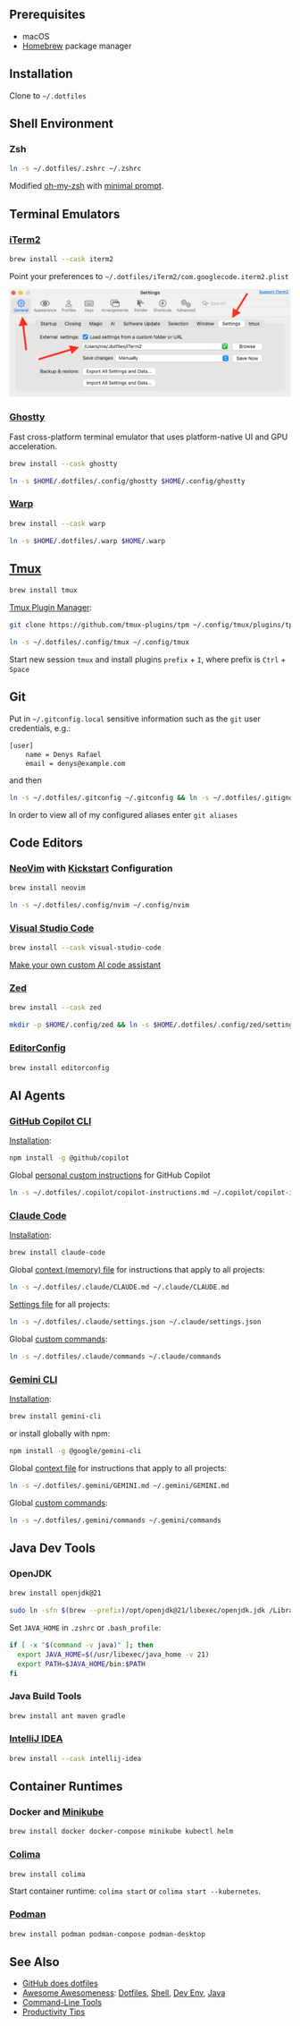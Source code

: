 
## Prerequisites

* macOS
* [Homebrew](http://brew.sh) package manager

## Installation

Clone to `~/.dotfiles`

## Shell Environment

### Zsh

```sh
ln -s ~/.dotfiles/.zshrc ~/.zshrc
```
Modified [oh-my-zsh](https://github.com/ohmyzsh/ohmyzsh) with [minimal prompt](https://github.com/sindresorhus/pure#pure).

## Terminal Emulators

### [iTerm2](http://iterm2.com)

```sh
brew install --cask iterm2
```
Point your preferences to `~/.dotfiles/iTerm2/com.googlecode.iterm2.plist`

![iTerm2-settings](iTerm2/iTerm2-settings.png)

### [Ghostty](https://ghostty.org/)

Fast cross-platform terminal emulator that uses platform-native UI and GPU acceleration.

```sh
brew install --cask ghostty
```
```sh
ln -s $HOME/.dotfiles/.config/ghostty $HOME/.config/ghostty
```

### [Warp](https://warp.dev/)

```sh
brew install --cask warp
```
```sh
ln -s $HOME/.dotfiles/.warp $HOME/.warp
```

## [Tmux](https://github.com/tmux/tmux/wiki)

```sh
brew install tmux
```

[Tmux Plugin Manager](https://github.com/tmux-plugins/tpm):
```sh
git clone https://github.com/tmux-plugins/tpm ~/.config/tmux/plugins/tpm
```
```sh
ln -s ~/.dotfiles/.config/tmux ~/.config/tmux
```
Start new session `tmux` and install plugins `prefix` + `I`, where prefix is `Ctrl` + `Space`

## Git

Put in `~/.gitconfig.local` sensitive information such as the `git` user credentials, e.g.:

```
[user]
    name = Denys Rafael
    email = denys@example.com
```

and then

```sh
ln -s ~/.dotfiles/.gitconfig ~/.gitconfig && ln -s ~/.dotfiles/.gitignore_global ~/.gitignore_global && ln -s ~/.dotfiles/.gitignore_global ~/.gitignore
```

In order to view all of my configured aliases enter `git aliases`

## Code Editors

### [NeoVim](https://neovim.io/) with [Kickstart](https://github.com/nvim-lua/kickstart.nvim) Configuration

```sh
brew install neovim
```

```sh
ln -s ~/.dotfiles/.config/nvim ~/.config/nvim
```

### [Visual Studio Code](https://code.visualstudio.com/)

```sh
brew install --cask visual-studio-code
```

[Make your own custom AI code assistant](share/AI_CODE_ASSISTANT.md)

### [Zed](https://zed.dev/)

```sh
brew install --cask zed
```

```sh
mkdir -p $HOME/.config/zed && ln -s $HOME/.dotfiles/.config/zed/settings.json $HOME/.config/zed/settings.json
```

### [EditorConfig](https://editorconfig.org/)

```sh
brew install editorconfig
```

## AI Agents

### [GitHub Copilot CLI](https://github.com/github/copilot-cli)

[Installation](https://github.com/github/copilot-cli?tab=readme-ov-file#installation):
```sh
npm install -g @github/copilot
```

Global [personal custom instructions](https://docs.github.com/en/copilot/how-tos/configure-custom-instructions/add-personal-instructions) for GitHub Copilot
```sh
ln -s ~/.dotfiles/.copilot/copilot-instructions.md ~/.copilot/copilot-instructions.md
```

### [Claude Code](https://docs.anthropic.com/en/docs/claude-code/overview)

[Installation](https://docs.anthropic.com/en/docs/claude-code/quickstart#step-1%3A-install-claude-code):
```sh
brew install claude-code
```

Global [context (memory) file](https://docs.anthropic.com/en/docs/claude-code/memory) for instructions that apply to all projects:
```sh
ln -s ~/.dotfiles/.claude/CLAUDE.md ~/.claude/CLAUDE.md
```

[Settings file](https://docs.anthropic.com/en/docs/claude-code/settings#settings-files) for all projects:
```sh
ln -s ~/.dotfiles/.claude/settings.json ~/.claude/settings.json
```

Global [custom commands](https://docs.anthropic.com/en/docs/claude-code/slash-commands#custom-slash-commands):
```sh
ln -s ~/.dotfiles/.claude/commands ~/.claude/commands
```

### [Gemini CLI](https://github.com/google-gemini/gemini-cli#gemini-cli)

[Installation](https://github.com/google-gemini/gemini-cli#-installation):
```sh
brew install gemini-cli
```
or install globally with npm:
```sh
npm install -g @google/gemini-cli
```

Global [context file](https://github.com/google-gemini/gemini-cli/blob/main/docs/cli/configuration.md#context-files-hierarchical-instructional-context) for instructions that apply to all projects:
```sh
ln -s ~/.dotfiles/.gemini/GEMINI.md ~/.gemini/GEMINI.md
```

Global [custom commands](https://github.com/google-gemini/gemini-cli/blob/main/docs/cli/commands.md#custom-commands):
```sh
ln -s ~/.dotfiles/.gemini/commands ~/.gemini/commands
```

## Java Dev Tools

### OpenJDK

```sh
brew install openjdk@21
```
```sh
sudo ln -sfn $(brew --prefix)/opt/openjdk@21/libexec/openjdk.jdk /Library/Java/JavaVirtualMachines/openjdk-21.jdk
```

Set `JAVA_HOME` in `.zshrc` or `.bash_profile`:
```sh
if [ -x "$(command -v java)" ]; then
  export JAVA_HOME=$(/usr/libexec/java_home -v 21)
  export PATH=$JAVA_HOME/bin:$PATH
fi
```

### Java Build Tools

```sh
brew install ant maven gradle
```

### [IntelliJ IDEA](https://www.jetbrains.com/idea/)

```sh
brew install --cask intellij-idea
```

## Container Runtimes

### Docker and [Minikube](https://github.com/kubernetes/minikube)

```sh
brew install docker docker-compose minikube kubectl helm
```

### [Colima](https://github.com/abiosoft/colima)

```sh
brew install colima
```
Start container runtime: `colima start` or `colima start --kubernetes`.

### [Podman](https://podman.io/)

```sh
brew install podman podman-compose podman-desktop
```


## See Also

* [GitHub does dotfiles](https://dotfiles.github.io/)
* [Awesome Awesomeness](https://github.com/bayandin/awesome-awesomeness): [Dotfiles](https://github.com/webpro/awesome-dotfiles), [Shell](https://github.com/alebcay/awesome-shell), [Dev Env](https://github.com/jondot/awesome-devenv), [Java](https://github.com/akullpp/awesome-java)
* [Command-Line Tools](share/INSTALL.md#command-line-tools)
* [Productivity Tips](share/PRODUCTIVITY.md)
